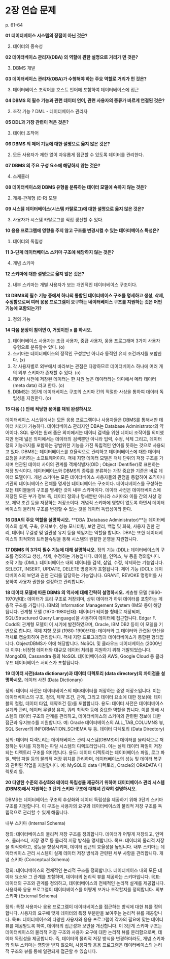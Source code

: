# 2장 연습 문제

p. 61-64

**01 데이터베이스 시스템의 장점이 아닌 것은?**

2. 데이터의 종속성


**02 데이터베이스 관리자(DBA) 의 역할에 관한 설명으로 거리가 먼 것은?**

3. DBMS 개발


**03 데이터베이스 관리자(OBA)가 수행해야 하는 주요 역할로 거리가 먼 것은?**

3. 데이터베이스 조작어를 호스트 언어에 포함하여 데이터베이스에 접근


**04 DBMS 의 필수 기능과 관런 데이터 언어, 관련 사용자의 종류가 바르게 연결된 것은?**


2. 조작 기능 ? DML - 데이터베이스 관리자


**05 DDL과 가장 관련이 적은 것은?**

3. 데이터 조작어


**06 DBMS 의 제어 기능에 대한 설명으로 옳지 않은 것은?**


2. 모든 사용자가 제한 없이 자유롭게 접근할 수 있도록 데이터를 관리한다.

**07 DBMS 의 주요 구성 요소에 해당하지 않는 것은?**

4. 스케줄러

**08 데이터베이스와 DBMS 유형을 분류하는 데이터 모델에 속하지 않는 것은?**


2. 개체-관계형 (E-R) 모델


**09 시스템 데이터베이스(시스템 카탈로그)에 대한 설명으로 옳지 않은 것은?**

3. 사용자가 시스템 카탈로그를 직접 갱신할 수 있다.


**10 응용 프로그램에 영향을 주지 않고 구조를 변경시컬 수 있는 데아터베이스 특성은?**

1. 데이터의 독립성


**11 3-단계 데이터베이스 스키마 구조에 해당하지 않는 것은?**


4. 개념 스키마

**12 스키마에 대한 설명으로 옳지 않은 것은?**

2. 내부 스키마는 개별 사용자가 보는 개인적인 데이터베이스 구조이다.


**13 DBMS의 필수 기능 중에셔 하나의 통합된 데이터베이스 구조를 명세하고 생성, 삭제, 수정함으로써 여러 응용 프로그램이 요구하는 네이터베이스 구조를 지원하는 것은 어떤 기능에 포함되는가?**

1. 정의 기능


**14 다음 문장이 참이면 0, 거짓이먼 x 를 하시오.**

1. 데이터베이스 사용자는 초급 사용자, 중급 사용자, 웅용 프로그래머 3가지 사용자 유형으로 분류할수 있다. (o)
2. 스키마는 데이터베이스의 정적인 구성뿐만 아니라 동적인 유지 조건까지를 포함한다. (x)
3. 각 사용자별로 외부에서 바라보는 관점은 다양하므로 데이터베이스 하나에 여러 개의 외부 스키마가 존재할 수 있다. (o)
4. 데이터 사전에 저장된 데이터는 한 차원 높은 데이터라는 의미에서 메타 데이터 (meta data) 라고 한다. (o)
5. DBMS는 3단계 데이터베이스 구조의 스키마 간의 적절한 사상을 통하여 데이터 독립성을 지원한다. (o)

**15 다음 ( ) 안에 적당한 용어를 채워 완성하시오.**

데이터베이스 시스템에서는 모든 응용 프로그램이나 사용자들은 DBMS를 통해서만 데이터 처리가 가능하다.
데이터베이스 관리자인 DBA는 Database Administrator의 약어이다.
SQL 용어는 원래 좁은 의미에서는 데이터 검색을 위한 데이터 조작어를 의미했지만 현재 넓은 의미에서는 데이터의 검색뿐만 아니라 입력, 수정, 삭제 그리고, 데이터 정의 기능까지를 포함하는 광범위한 기능을 가진 독립적인 언어를 뜻하는 것으로 사용되고 있다.
DBMS는 데이터베이스를 효율적으로 관리하고 데이터베이스에 대한 데이터 요청을 처리하는 소프트웨어이다.
객체 지향 데이터 모델은 객체 단위의 저장 구조를 가지며 연관된 데이터 사이의 관계를 객체식별자(OID ; Object IDentifier)로 표현하는 저장 방식이다.
데이터베이스와 DBMS의 종류를 분류하는 가장 중요한 기준은 바로 데이터 모델이다.
개념 스키마는 모든 데이터베이스 사용자들의 관점을 통합하여 조직이나 기관의 데이터베이스 전체를 명세한 데이터베이스 구조이다.
데이터베이스를 구성하는 모든 테이블들의 구조를 명세한 것이 내부 스키마이다.
데이터 사전은 데이터베이스에 저장된 모든 부가 정보 즉, 데이터 정의나 명세뿐만 아니라 스키마와 이들 간의 사상 정보, 제약 조건 등을 저장하는 저장소이다.
개념적 스키마에 영향이 없도록 하면서 데이터베이스의 물리적 구조를 변경할 수 있는 것을 데이터 독립성이라 한다.

**16 DBA의 주요 역할을 설명하시오.**
**DBA (Database Administrator)**는 데이터베이스의 설계, 구축, 유지보수, 성능 모니터링, 보안 관리, 백업 및 회복, 사용자 권한 관리, 데이터 무결성 및 일관성 유지 등을 책임지는 역할을 합니다. DBA는 또한 데이터베이스의 최적화와 트러블슈팅을 통해 시스템의 원활한 운영을 지원합니다.


**17 DBMS 의 3가지 필수 기능에 대해 설명하시오.**
정의 기능 (DDL): 데이터베이스의 구조를 정의하고 생성, 삭제, 수정하는 기능입니다. 테이블, 인덱스, 뷰 등을 정의합니다.
조작 기능 (DML): 데이터베이스 내의 데이터를 검색, 삽입, 수정, 삭제하는 기능입니다. SELECT, INSERT, UPDATE, DELETE 명령어가 포함됩니다.
제어 기능 (DCL): 데이터베이스의 보안과 권한 관리를 담당하는 기능입니다. GRANT, REVOKE 명령어를 사용하여 사용자 권한을 설정하고 관리합니다.


**18 데이터 모델에 따른 DBMS 의 역사에 대해 간략히 설명하시오.**
계층형 모델 (1960-1970년대): 데이터가 트리 구조로 저장되며, 상위 데이터가 하위 데이터를 포함하는 계층적 구조를 가집니다. IBM의 Information Management System (IMS) 등이 해당됩니다.
관계형 모델 (1970-1980년대): 데이터가 테이블 형태로 저장되며, SQL(Structured Query Language)을 사용하여 데이터에 접근합니다. Edgar F. Codd의 관계형 모델이 이 시기에 발전하였으며, Oracle, IBM DB2 등이 이 모델을 기반으로 합니다.
객체 지향 모델 (1980-1990년대): 데이터와 그 데이터와 관련된 연산을 객체로 캡슐화하여 관리합니다. 객체 지향 프로그래밍과 데이터베이스가 통합된 형태입니다. ObjectDBMS가 이에 해당합니다.
NoSQL 및 클라우드 데이터베이스 (2000년대 이후): 비정형 데이터와 대규모 데이터 처리를 지원하기 위해 개발되었습니다. MongoDB, Cassandra 등의 NoSQL 데이터베이스와 AWS, Google Cloud 등 클라우드 데이터베이스 서비스가 포함됩니다.


**19 데이터 사전(data dictionary)과 데이터 디렉토리 (data directory)의 차이점을 설명하시오.**
데이터 사전 (Data Dictionary)

정의: 데이터 사전은 데이터베이스의 메타데이터를 저장하는 중앙 저장소입니다. 이는 데이터베이스의 구조, 정의, 제약 조건, 관계, 그리고 데이터 요소에 대한 정보(예: 테이블의 컬럼, 데이터 타입, 제약조건 등)를 포함합니다.
용도: 데이터 사전은 데이터베이스 설계와 관리, 데이터 무결성 유지, 쿼리 최적화 등에 중요한 역할을 합니다. 이를 통해 시스템의 데이터 구조와 관계를 관리하고, 데이터베이스의 스키마와 관련된 정보에 대한 접근과 유지보수를 지원합니다.
예: Oracle 데이터베이스의 ALL_TAB_COLUMNS 뷰, SQL Server의 INFORMATION_SCHEMA 뷰 등.
데이터 디렉토리 (Data Directory)

정의: 데이터 디렉토리는 데이터베이스 관리 시스템(DBMS)이 데이터를 물리적으로 저장하는 위치를 지정하는 파일 시스템의 디렉토리입니다. 이는 실제 데이터 파일이 저장되는 디렉토리 구조를 의미합니다.
용도: 데이터 디렉토리는 데이터베이스 파일, 로그 파일, 백업 파일 등의 물리적 저장 위치를 관리하며, 데이터베이스의 성능 및 데이터 복구와 관련된 작업을 지원합니다.
예: MySQL의 data 디렉토리, Oracle의 ORADATA 디렉토리 등.


**20 다양한 수준의 추상화와 테이터 독립성율 제공하기 위하여 대이터베이스 관리 시스템 (DBMS)에서 지원하는 3 단계 스키마 구조에 대해셔 간략히 설명하시오.**

DBMS는 데이터베이스 구조의 추상화와 데이터 독립성을 제공하기 위해 3단계 스키마 구조를 지원합니다. 이 구조는 사용자의 요구와 데이터베이스의 물리적 저장 구조를 독립적으로 관리할 수 있게 해줍니다.

내부 스키마 (Internal Schema)

정의: 데이터베이스의 물리적 저장 구조를 정의합니다. 데이터가 어떻게 저장되고, 인덱스, 클러스터, 저장 경로 등 물리적 저장 방식을 명세합니다.
목표: 데이터의 물리적 저장을 최적화하고, 성능을 향상시키며, 데이터 접근의 효율성을 높입니다. 내부 스키마는 데이터베이스 관리 시스템이 실제 데이터 저장 방식과 관련된 세부 사항을 관리합니다.
개념 스키마 (Conceptual Schema)

정의: 데이터베이스의 전체적인 논리적 구조를 정의합니다. 데이터베이스 내의 모든 데이터 요소와 그 관계를 포함하며, 데이터의 논리적 뷰를 제공하는 스키마입니다.
목표: 데이터의 구조와 관계를 정의하고, 데이터베이스의 전체적인 논리적 설계를 제공합니다. 사용자와 응용 프로그램이 데이터베이스를 어떻게 보거나 조작할지를 정의합니다.
외부 스키마 (External Schema)

정의: 특정 사용자나 응용 프로그램이 데이터베이스를 접근하는 방식에 대한 뷰를 정의합니다. 사용자의 요구에 맞게 데이터의 특정 부분만을 보여주는 논리적 뷰를 제공합니다.
목표: 데이터베이스의 다양한 사용자와 응용 프로그램이 각자의 필요에 맞는 데이터 뷰를 제공받도록 하여, 데이터의 접근성과 보안을 개선합니다.
이 3단계 스키마 구조는 데이터베이스의 물리적 저장 구조와 사용자 요구에 대한 논리적 뷰를 분리함으로써, 데이터 독립성을 제공합니다. 즉, 데이터의 물리적 저장 방식을 변경하더라도, 개념 스키마와 외부 스키마는 영향을 받지 않으며, 사용자와 응용 프로그램은 데이터베이스의 논리적 구조와 뷰를 통해 일관되게 접근할 수 있습니다.


